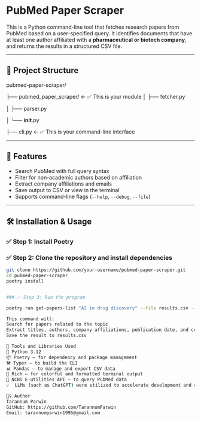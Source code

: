 # PubMed Paper Scraper

This is a Python command-line tool that fetches research papers from PubMed based on a user-specified query. It identifies documents that have at least one author affiliated with a **pharmaceutical or biotech company**, and returns the results in a structured CSV file.

---

## 📁 Project Structure

pubmed-paper-scraper/

├── pubmed_paper_scraper/
                                   ← ✅ This is your module
│   ├── fetcher.py

│   ├── parser.py

│   └── __init__.py


├── cli.py                        ← ✅ This is your command-line interface


---

## 🚀 Features

- Search PubMed with full query syntax
- Filter for non-academic authors based on affiliation
- Extract company affiliations and emails
- Save output to CSV or view in the terminal
- Supports command-line flags (`--help`, `--debug`, `--file`)

---

## 🛠️ Installation & Usage

### ✅ Step 1: Install Poetry 


### ✅ Step 2: Clone the repository and install dependencies

```bash
git clone https://github.com/your-username/pubmed-paper-scraper.git
cd pubmed-paper-scraper
poetry install


### ✅ Step 3: Run the program

poetry run get-papers-list "AI in drug discovery" --file results.csv --debug

This command will:
Search for papers related to the topic
Extract titles, authors, company affiliations, publication date, and corresponding emails
Save the result to results.csv

🧰 Tools and Libraries Used
🐍 Python 3.12
📦 Poetry – for dependency and package management
🛠️ Typer – to build the CLI
📊 Pandas – to manage and export CSV data
🎨 Rich – for colorful and formatted terminal output
📡 NCBI E-utilities API – to query PubMed data
💡  LLMs (such as ChatGPT) were utilized to accelerate development and design.

🙋‍♀️ Author
Tarannum Parwin
GitHub: https://github.com/TarannumParwin
Email: tarannumparwin1995@gmail.com

